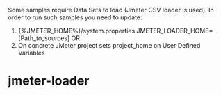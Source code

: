 
Some samples require Data Sets to load (Jmeter CSV loader is used).
In order to run such samples you need to update:
1. {%JMETER_HOME%}/system.properties
JMETER_LOADER_HOME=[Path_to_sources]
OR
2. On concrete JMeter project sets project_home on User Defined Variables




# jmeter-loader
